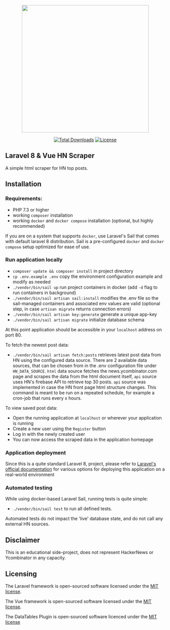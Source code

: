 <p align="center"><a href="https://laravel.com" target="_blank"><img src="https://raw.githubusercontent.com/laravel/art/master/logo-lockup/5%20SVG/2%20CMYK/1%20Full%20Color/laravel-logolockup-cmyk-red.svg" width="400"></a></p>

<p align="center">
<a href="https://packagist.org/packages/laravel/framework"><img src="https://img.shields.io/packagist/dt/laravel/framework" alt="Total Downloads"></a>
<a href="https://packagist.org/packages/laravel/framework"><img src="https://img.shields.io/packagist/l/laravel/framework" alt="License"></a>
</p>

## Laravel 8 & Vue HN Scraper

A simple html scraper for HN top posts.

## Installation

### Requirements:

 - PHP 7.3 or higher
 - working `composer` installation
 - working `docker` and `docker compose` installation (optional, but highly recommended)

If you are on a system that supports `docker`, use Laravel's Sail that comes with default laravel 8 distribution. Sail is a pre-configured 
`docker` and `docker compose` setup optimized for ease of use.

### Run application locally

 - `composer update && composer install` in project directory
 - `cp .env.example .env`  copy the environment configuration example and modify as needed
 - `./vendor/bin/sail up` run project containers in docker (add `-d` flag to run containers in background)
 - `./vendor/bin/sail artisan sail:install` modifies the .env file so the sail-managed containers and associated env values are valid (optional step, in case `artisan migrate` returns connection errors)
 - `./vendor/bin/sail artisan key:generate` generate a unique app-key
 - `./vendor/bin/sail artisan migrate` initialize database schema

At this point application should be accessible in your `localhost` address on port 80.

To fetch the newest post data:

- `./vendor/bin/sail artisan fetch:posts` retrieves latest post data from HN using the configured data source.
     There are 2 available data sources, that can be chosen from in the .env configuration file under `HN_DATA_SOURCE`.
     `html` data source fetches the news.ycombinator.com page and scrapes the data from the html document itself, `api` source 
     uses HN's firebase API to retrieve top 30 posts. `api` source was implemented in case the HN front page html structure changes.
    This command is meant to be run on a repeated schedule, for example a cron-job that runs every x hours.

To view saved post data:

- Open the running application at `localhost` or wherever your application is running
- Create a new user using the `Register` button
- Log in with the newly created user
- You can now access the scraped data in the application homepage


### Application deployment

Since this is a quite standard Laravel 8, project, please refer to [Laravel's official documentation](https://laravel.com/docs/8.x/deployment) for various options
for deploying this application on a real-world environment 

### Automated testing

While using docker-based Laravel Sail, running tests is quite simple:

- `./vendor/bin/sail test` to run all defined tests.

Automated tests do not impact the 'live' database state, and do not call any external HN sources.

## Disclaimer

This is an educational side-project, does not represent HackerNews or Ycombinator in any capacity.

## Licensing

The Laravel framework is open-sourced software licensed under the [MIT license](https://opensource.org/licenses/MIT).

The Vue framework is open-sourced software licensed under the [MIT license](https://github.com/vuejs/vue/blob/main/LICENSE).

The DataTables Plugin is open-sourced software licenced under the [MIT license](https://datatables.net/license/)
